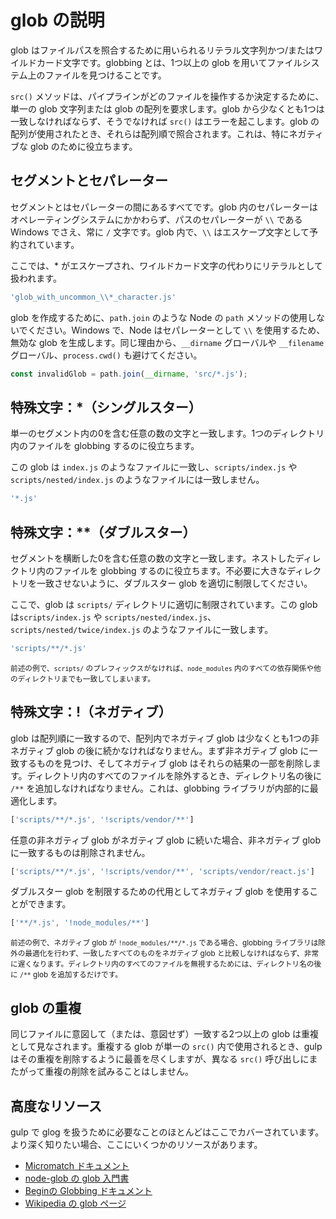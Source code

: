 <!-- front-matter
id: explaining-globs
title: Explaining Globs
hide_title: true
sidebar_label: Explaining Globs
-->

# glob の説明

glob はファイルパスを照合するために用いられるリテラル文字列かつ/またはワイルドカード文字です。globbing とは、1つ以上の glob を用いてファイルシステム上のファイルを見つけることです。

`src()` メソッドは、パイプラインがどのファイルを操作するか決定するために、単一の glob 文字列または glob の配列を要求します。glob から少なくとも1つは一致しなければならず、そうでなければ `src()` はエラーを起こします。glob の配列が使用されたとき、それらは配列順で照合されます。これは、特にネガティブな glob のために役立ちます。

## セグメントとセパレーター

セグメントとはセパレーターの間にあるすべてです。glob 内のセパレーターはオペレーティングシステムにかかわらず、パスのセパレーターが `\\` である Windows でさえ、常に `/` 文字です。glob 内で、`\\` はエスケープ文字として予約されています。

ここでは、* がエスケープされ、ワイルドカード文字の代わりにリテラルとして扱われます。
```js
'glob_with_uncommon_\\*_character.js'
```

glob を作成するために、`path.join` のような Node の `path` メソッドの使用しないでください。Windows で、Node はセパレーターとして `\\` を使用するため、無効な glob を生成します。同じ理由から、`__dirname` グローバルや `__filename` グローバル、`process.cwd()` も避けてください。

```js
const invalidGlob = path.join(__dirname, 'src/*.js');
```

## 特殊文字：*（シングルスター）

単一のセグメント内の0を含む任意の数の文字と一致します。1つのディレクトリ内のファイルを globbing するのに役立ちます。

この glob は `index.js` のようなファイルに一致し、`scripts/index.js` や `scripts/nested/index.js` のようなファイルには一致しません。
```js
'*.js'
```

## 特殊文字：**（ダブルスター）

セグメントを横断した0を含む任意の数の文字と一致します。ネストしたディレクトリ内のファイルを globbing するのに役立ちます。不必要に大きなディレクトリを一致させないように、ダブルスター glob を適切に制限してください。

ここで、glob は `scripts/` ディレクトリに適切に制限されています。この glob は`scripts/index.js` や `scripts/nested/index.js`、`scripts/nested/twice/index.js` のようなファイルに一致します。

```js
'scripts/**/*.js'
```

<small>前述の例で、`scripts/` のプレフィックスがなければ、`node_modules` 内のすべての依存関係や他のディレクトリまでも一致してしまいます。</small>

## 特殊文字：!（ネガティブ）

glob は配列順に一致するので、配列内でネガティブ glob は少なくとも1つの非ネガティブ glob の後に続かなければなりません。まず非ネガティブ glob に一致するものを見つけ、そしてネガティブ glob はそれらの結果の一部を削除します。ディレクトリ内のすべてのファイルを除外するとき、ディレクトリ名の後に `/**` を追加しなければなりません。これは、globbing ライブラリが内部的に最適化します。

```js
['scripts/**/*.js', '!scripts/vendor/**']
```

任意の非ネガティブ glob がネガティブ glob に続いた場合、非ネガティブ glob に一致するものは削除されません。

```js
['scripts/**/*.js', '!scripts/vendor/**', 'scripts/vendor/react.js']
```

ダブルスター glob を制限するための代用としてネガティブ glob を使用することができます。

```js
['**/*.js', '!node_modules/**']
```

<small>前述の例で、ネガティブ glob が `!node_modules/**/*.js` である場合、globbing ライブラリは除外の最適化を行わず、一致したすべてのものをネガティブ glob と比較しなければならず、非常に遅くなります。ディレクトリ内のすべてのファイルを無視するためには、ディレクトリ名の後に `/**` glob を追加するだけです。</small>

## glob の重複

同じファイルに意図して（または、意図せず）一致する2つ以上の glob は重複として見なされます。重複する glob が単一の `src()` 内で使用されるとき、gulp はその重複を削除するように最善を尽くしますが、異なる `src()` 呼び出しにまたがって重複の削除を試みることはしません。

## 高度なリソース

gulp で glog を扱うために必要なことのほとんどはここでカバーされています。より深く知りたい場合、ここにいくつかのリソースがあります。

* [Micromatch ドキュメント][micromatch-docs]
* [node-glob の glob 入門書][glob-primer-docs]
* [Beginの Globbing ドキュメント][begin-globbing-docs]
* [Wikipedia の glob ページ][wikipedia-glob]

[micromatch-docs]: https://github.com/micromatch/micromatch
[glob-primer-docs]: https://github.com/isaacs/node-glob#glob-primer
[begin-globbing-docs]: https://github.com/begin/globbing#what-is-globbing
[wikipedia-glob]: https://en.wikipedia.org/wiki/Glob_(programming)

